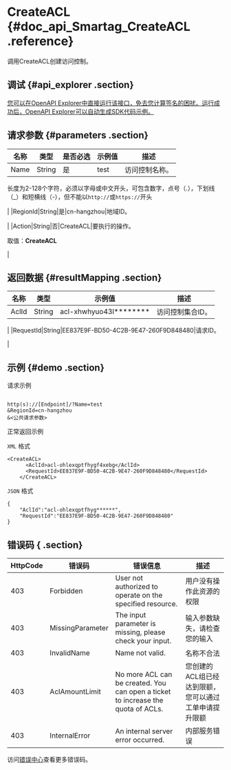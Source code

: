 # CreateACL {#doc_api_Smartag_CreateACL .reference}

调用CreateACL创建访问控制。

## 调试 {#api_explorer .section}

[您可以在OpenAPI Explorer中直接运行该接口，免去您计算签名的困扰。运行成功后，OpenAPI Explorer可以自动生成SDK代码示例。](https://api.aliyun.com/#product=Smartag&api=CreateACL&type=RPC&version=2018-03-13)

## 请求参数 {#parameters .section}

|名称|类型|是否必选|示例值|描述|
|--|--|----|---|--|
|Name|String|是|test|访问控制名称。

 长度为2-128个字符，必须以字母或中文开头，可包含数字，点号（.），下划线（\_）和短横线（-），但不能以`http://`或`https://`开头

 |
|RegionId|String|是|cn-hangzhou|地域ID。

 |
|Action|String|否|CreateACL|要执行的操作。

 取值：**CreateACL**

 |

## 返回数据 {#resultMapping .section}

|名称|类型|示例值|描述|
|--|--|---|--|
|AclId|String|acl-xhwhyuo43l\*\*\*\*\*\*\*\*|访问控制集合ID。

 |
|RequestId|String|EE837E9F-BD50-4C2B-9E47-260F9D848480|请求ID。

 |

## 示例 {#demo .section}

请求示例

``` {#request_demo}

http(s)://[Endpoint]/?Name=test
&RegionId=cn-hangzhou
&<公共请求参数>

```

正常返回示例

`XML` 格式

``` {#xml_return_success_demo}
<CreateACL>
	  <AclId>acl-ohlexqptfhygf4xebg</AclId>
	  <RequestId>EE837E9F-BD50-4C2B-9E47-260F9D848480</RequestId>
    </CreateACL>
```

`JSON` 格式

``` {#json_return_success_demo}
{
	"AclId":"acl-ohlexqptfhyg******",
	"RequestId":"EE837E9F-BD50-4C2B-9E47-260F9D848480"
}
```

## 错误码 { .section}

|HttpCode|错误码|错误信息|描述|
|--------|---|----|--|
|403|Forbidden|User not authorized to operate on the specified resource.|用户没有操作此资源的权限|
|403|MissingParameter|The input parameter is missing, please check your input.|输入参数缺失，请检查您的输入|
|403|InvalidName|Name not valid.|名称不合法|
|403|AclAmountLimit|No more ACL can be created. You can open a ticket to increase the quota of ACLs.|您创建的ACL组已经达到限额，您可以通过工单申请提升限额|
|403|InternalError|An internal server error occurred.|内部服务错误|

访问[错误中心](https://error-center.aliyun.com/status/product/Smartag)查看更多错误码。

